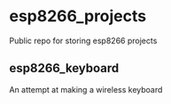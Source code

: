 # esp8266_projects
Public repo for storing esp8266 projects

## esp8266_keyboard
An attempt at making a wireless keyboard

